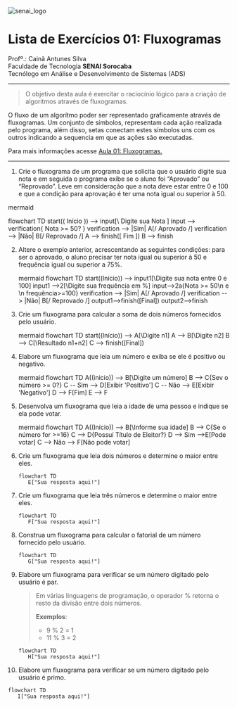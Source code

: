 ![senai_logo](https://transparencia.sp.senai.br/Content/img/logo-senai.png)

# Lista de Exercícios 01: Fluxogramas

Profº.: Cainã Antunes Silva  
Faculdade de Tecnologia **SENAI Sorocaba**  
Tecnólogo em Análise e Desenvolvimento de Sistemas (ADS)
___


> O objetivo desta aula é exercitar o raciocínio lógico para a criação de algoritmos através de fluxogramas.  

O fluxo de um algorítmo poder ser representado graficamente através de fluxogramas. Um conjunto de símbolos, representam cada ação realizada pelo programa, além disso, setas conectam estes símbolos uns com os outros indicando a sequencia em que as ações são executadas.

Para mais informações acesse [Aula 01: Fluxogramas.](https://www.notion.so/cainaantunes/Aula-01-Fluxogramas-188bde521b3b80de90f7dbd9407af71e)

***

1. Crie o fluxograma de um programa que solicita que o usuário digite sua nota e em seguida o programa exibe se o aluno foi “Aprovado” ou “Reprovado”. Leve em consideração que a nota deve estar entre 0 e 100 e que a condição para aprovação é ter uma nota igual ou superior à 50.

mermaid

flowchart TD
start(( Início )) --> input[\ Digite sua Nota \]
input --> verification{ Nota >= 50? }
verification --> |Sim| A[/ Aprovado /]
verification --> |Não| B[/ Reprovado /]
A --> finish([ Fim ])
B --> finish


2. Altere o exemplo anterior, acrescentando as seguintes condições: para ser o aprovado, o aluno precisar ter nota igual ou superior à 50 e frequência igual ou superior a 75%.

   mermaid
   flowchart TD
   start((Início)) --> input1[\Digite sua nota entre 0 e 100\]
   input1 -->2[\Digite sua frequência em %\]
   input-->2a{Nota >= 50\n e \n frequência>=100}
   verification --> |Sim| A[/ Aprovado /]
   verification --> |Não| B[/ Reprovado /]
   output1-->finish([Final])
   output2-->finish


3. Crie um fluxograma para calcular a soma de dois números fornecidos pelo usuário.

   mermaid
   flowchart TD
   start((Início)) --> A[\Digite n1\]
   A --> B[\Digite n2\]
   B --> C[\Resultado n1+n2\]
   C --> finish([Final])


4. Elabore um fluxograma que leia um número e exiba se ele é positivo ou negativo.

   mermaid
   flowchart TD
   A((inicio)) --> B[\Digite um número\]
   B --> C{Sev o número >= 0?}
   C -- Sim --> D[Exibir 'Positivo']
   C -- Não --> E[Exibir 'Negativo']
   D --> F[Fim]
   E --> F


5. Desenvolva um fluxograma que leia a idade de uma pessoa e indique se ela pode votar.

   mermaid
   flowchart TD
   A((Início)) --> B[\Informe sua idade\]
   B --> C{Se o número for >=16}
   C --> D{Possuí Título de Eleitor?}
   D --> Sim -->E[Pode votar]
   C --> Não --> F[Não pode votar]


6. Crie um fluxograma que leia dois números e determine o maior entre eles.
   
   ```mermaid
   flowchart TD
      E["Sua resposta aqui!"]
   ```
   
7. Crie um fluxograma que leia três números e determine o maior entre eles.
   
   ```mermaid
   flowchart TD
      F["Sua resposta aqui!"]
   ```
   
8. Construa um fluxograma para calcular o fatorial de um número fornecido pelo usuário.
   
   ```mermaid
   flowchart TD
      G["Sua resposta aqui!"]
   ```
   
9. Elabore um fluxograma para verificar se um número digitado pelo usuário é par.
   
   > Em várias linguagens de programação, o operador % retorna o resto da divisão entre dois números.    
   > 
   >**Exemplos**:  
   > - 9 % 2 = 1  
   > - 11 % 3 = 2
   
   ```mermaid
   flowchart TD
      H["Sua resposta aqui!"]
   ```
   
10. Elabore um fluxograma para verificar se um número digitado pelo usuário é primo.
   
   ```mermaid
   flowchart TD
      I["Sua resposta aqui!"]
   ```